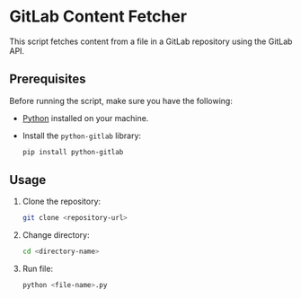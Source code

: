 # GitLab Content Fetcher

This script fetches content from a file in a GitLab repository using the GitLab API.

## Prerequisites

Before running the script, make sure you have the following:

- [Python](https://www.python.org/) installed on your machine.
- Install the `python-gitlab` library:

  ```bash
  pip install python-gitlab
## Usage
 
1. Clone the repository:
 
   ```bash
   git clone <repository-url>
2. Change directory:
   ```bash
   cd <directory-name>
3. Run file:
   ```bash
   python <file-name>.py
